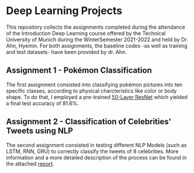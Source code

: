 # Deep Learning Projects
This repository collects the assignments completed during the attendance of the Introduction Deep Learning course offered by the Technical University of Munich during the WinterSemester 2021-2022 and held by Dr. Ahn, Hyemin. For both assignments, the baseline codes -as well as training and test datasets- have been provided by dr. Ahn.

## Assignment 1 - Pokémon Classification
The first assignment consisted into classifying pokémon pictures into ten specific classes, according to physical charcteristics like color or body shape. To do that, I employed a pre-trained [50-Layer ResNet](https://pytorch.org/hub/nvidia_deeplearningexamples_resnet50/) which yielded a final test accuracy of 81.6%.

## Assignment 2 - Classification of Celebrities' Tweets using NLP
The second assignment consisted in testing different NLP Models (such as LSTM, RNN, GRU) to correctly classify the tweets of 8 celebrities. More information and a more detailed description of the process can be found in the attached [report]().
